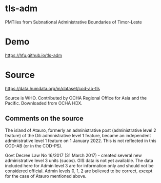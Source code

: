 # tls-adm
PMTiles from Subnational Administrative Boundaries of Timor-Leste

# Demo
https://hfu.github.io/tls-adm

# Source
https://data.humdata.org/m/dataset/cod-ab-tls

Source is WHO. 
Contributed by OCHA Regional Office for Asia and the Pacific. 
Downloaded from OCHA HDX. 

## Comments on the source
The island of Atauro, formerly an administrative post (administrative level 2 feature) of the Dili administrative level 1 feature, became an independent administrative level 1 feature on 1 January 2022. This is not reflected in this COD-AB (or in the COD-PS).

Govt Decree Law No 16/2017 (31 March 2017) - created several new administrative level 3 units (sucos). GIS data is not yet available. The data included here for Admin level 3 are for information only and should not be considered official. Admin levels 0, 1, 2 are believed to be correct, except for the case of Atauro mentioned above.

